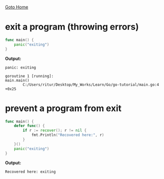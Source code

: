 [Goto Home](../README.md)

# exit a program (throwing errors)

```go
func main() {
	panic("exiting")
}
```

**Output:**

```
panic: exiting

goroutine 1 [running]:
main.main()
        C:/Users/ritur/Desktop/My_Works/Learn/Go/go-tutorial/main.go:4 +0x25
```

# prevent a program from exit

```go
func main() {
	defer func() {
		if r := recover(); r != nil {
			fmt.Println("Recovered here:", r)
		}
	}()
	panic("exiting")
}
```

**Output:**

```
Recovered here: exiting
```
